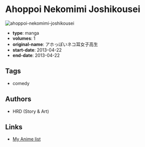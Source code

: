 # Ahoppoi Nekomimi Joshikousei

![ahoppoi-nekomimi-joshikousei](https://cdn.myanimelist.net/images/manga/3/146849.jpg)

-   **type**: manga
-   **volumes**: 1
-   **original-name**: アホっぽいネコ耳女子高生
-   **start-date**: 2013-04-22
-   **end-date**: 2013-04-22

## Tags

-   comedy

## Authors

-   HRD (Story & Art)

## Links

-   [My Anime list](https://myanimelist.net/manga/84801/Ahoppoi_Nekomimi_Joshikousei)
